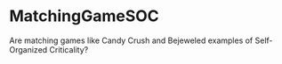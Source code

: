 # MatchingGameSOC
 Are matching games like Candy Crush and Bejeweled examples of Self-Organized Criticality?
